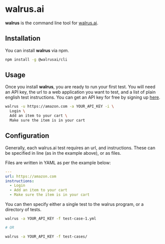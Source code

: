 # walrus.ai

**walrus** is the command line tool for [walrus.ai](https://walrus.ai).

## Installation

You can install **walrus** via npm.

```bash
npm install -g @walrusai/cli
```

## Usage

Once you install **walrus**, you are ready to run your first test. You will need an API key, the url to a web application you want to test, and a list of plain english test instructions. You can get an API key for free by signing up [here](https://app.walrus.ai/login).

```bash
walrus -u https://amazon.com -a YOUR_API_KEY -i \
  Login \
  Add an item to your cart \
  Make sure the item is in your cart
```

## Configuration

Generally, each walrus.ai test requires an url, and instructions. These can be specified in line (as in the example above), or as files.

Files are written in YAML as per the example below:

```yaml
---
url: https://amazon.com
instructions:
  - Login
  - Add an item to your cart
  - Make sure the item is in your cart
```

You can then specify either a single test to the walrus program, or a directory of tests.

```bash
walrus -a YOUR_API_KEY -f test-case-1.yml

# OR

walrus -a YOUR_API_KEY -f test-cases/
```
